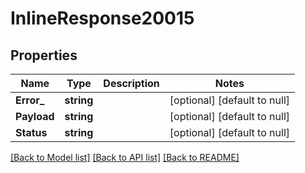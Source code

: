 # InlineResponse20015

## Properties

Name | Type | Description | Notes
------------ | ------------- | ------------- | -------------
**Error_** | **string** |  | [optional] [default to null]
**Payload** | **string** |  | [optional] [default to null]
**Status** | **string** |  | [optional] [default to null]

[[Back to Model list]](../README.md#documentation-for-models) [[Back to API list]](../README.md#documentation-for-api-endpoints) [[Back to README]](../README.md)


